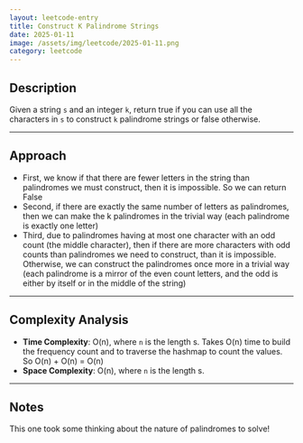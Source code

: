 ```yaml
---
layout: leetcode-entry
title: Construct K Palindrome Strings
date: 2025-01-11
image: /assets/img/leetcode/2025-01-11.png
category: leetcode
---
```

## Description


Given a string `s` and an integer `k`, return true if you can use all the characters in `s` to construct `k` palindrome strings or false otherwise.

---

## Approach

- First, we know if that there are fewer letters in the string than palindromes we must construct, then it is impossible. So we can return False
- Second, if there are exactly the same number of letters as palindromes, then we can make the k palindromes in the trivial way (each palindrome is exactly one letter)
- Third, due to palindromes having at most one character with an odd count (the middle character), then if there are more characters with odd counts than palindromes we need to construct, than it is impossible. Otherwise, we can construct the palindromes once more in a trivial way (each palindrome is a mirror of the even count letters, and the odd is either by itself or in the middle of the string)

---

## Complexity Analysis

- **Time Complexity**: O(n), where `n` is the length s. Takes O(n) time to build the frequency count and to traverse the hashmap to count the values. So O(n) + O(n) = O(n)
- **Space Complexity**: O(n), where `n` is the length s.
---

## Notes

This one took some thinking about the nature of palindromes to solve!





